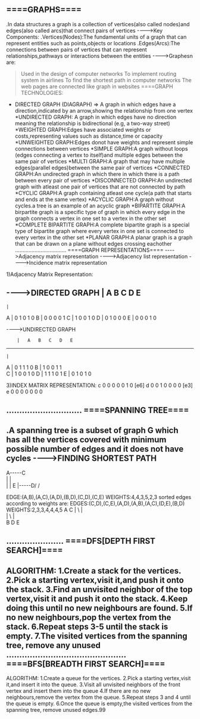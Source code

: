 ====GRAPHS====
--------------
.In data structures a graph is a collection of vertices(also called nodes)and edges(also called arcs)that connect pairs of vertices
---->Key Components:
.Vertices(Nodes):The fundamental units of a graph that can represent entities such as points,objects or locations
.Edges(Arcs):The connections between pairs of vertices that can represent relationships,pathways or interactions between the entities
---->Graphesn are:
>Used in the design of computer networks
>To implement routing system in airlines
>To find the shortest path in computer networks
>The web pages are connected like graph in websites
====GRAPH TECHNOLOGIES:
* DIRECTED GRAPH (DIAGRAPH)
            => A graph in which edges have a direction,indicated by an arrow,showing the relationship from one vertex 
*UNDIRECTED GRAPH: A graph in which edges have no direction meaning the relationship is bidirectional (e.g, a two-way street)
*WEIGHTED GRAPH:Edges have associated weights or costs,representing values such as distance,time or capacity
*UNWEIGHTED GRAPH:Edges donot have weights and represent simple connections between vertices
*SIMPLE GRAPH:A graph without loops (edges connecting a vertex to itself)and multiple edges between the same pair of vertices
*MULTI GRAPH:A graph that may have multiple edges(parallel edges)between the same pair of vertices
*CONNECTED GRAPH:An undirected graph in which there in which there is a path between every pair of vertices
*DISCONNECTED GRAPH:An undirected graph with atleast one pair of vertices that are not connected by path
*CYCLIC GRAPH:A graph containing atleast one cycle(a path that starts and ends at the same vertex)
*ACYCLIC GRAPH:A graph without cycles.a tree is an example of an acyclic graph
*BIPARTITE GRAPH:A birpartite graph is a specific type of graph in which every edge in the graph connects a vertex in one set to a vertex in the other set
*COMPLETE BIPARTITE GRAPH:A complete bipartite graph is a special type of bipartite graph where every vertex in one set is connected to every vertex in the other set
*PLANAR GRAPH:A planar graph is a graph that can be drawn on a plane without edges crossing eachother
..................................
====GRAPH REPRESENTATIONS====
---->Adjacency matrix representation
---->Adjacency list representation
---->Incidence matrix representation

1)Adjacency Matrix Representation:

---->DIRECTED GRAPH
     	|   A   B   C   D   E
-----------------------------------
	|  
   A    |   0   1   0   1   0
   B    |   0   0   0   0   1
   C    |   1   0   0   1   0
   D    |   0   1   0   0   0
   E	|   0   0   0   1   0


---->UNDIRECTED GRAPH

     	|   A   B   C   D   E
-----------------------------------
	|  
   A    |   0   1   1   1   0
   B    |   1   0   0   1   1   
   C    |   1   0   0   1   0
   D    |   1   1   1   0   1
   E	|   0   1   0   1   0

3)INDEX MATRIX REPRESENTATION:
c  0 0 0 0  0 1 0 [e6]
d  0 0 1 0 0 0 0 [e3]
e 0 0 0 0 0 0 0  

.............................
====SPANNING TREE====
--------------------------
.A spanning tree is a subset of graph G which has all the vertices covered with minimum possible number of edges and it does not have cycles
---->FINDING SHORTEST PATH
-------------------------------
A-----C\
|     |  \
|     |    E
|-----D/  /


EDGE:(A,B),(A,C),(A,D),(B,D),(C,D),(C,E)
WEIGHTS:4,4,3,5,2,3
 sorted edges according to weights are:
EDGES:(C,D),(C,E),(A,D),(A,B),(A,C),(D,E),(B,D)
WEIGHTS:2,3,3,4,4,4,5
A      C
| \    |  \
|  \  |     \
B      D     E

......................
====DFS[DEPTH FIRST SEARCH]====
-----------------------------
ALGORITHM:
1.Create a stack for the vertices.
2.Pick a starting vertex,visit it,and push it onto the stack.
3.Find an unvisited neighbor of the top vertex,visit it and push it onto the stack.
4.Keep doing this until no new neighbours are found.
5.If no new neighbours,pop the vertex from the stack.
6.Repeat steps 3-5 until the stack is empty.
7.The visited vertices from the spanning tree, remove any unused
..............................................
====BFS[BREADTH FIRST SEARCH]====
----------------------------------------
ALGORITHM:
1.Create a queue for the vertices.
2.Pick a starting vertex,visit it,and insert it into the queue.
3.Visit all unvisited neighbors of the front vertex and insert them into the queue
4.If there are no new neighbours,remove  the vertex from the queue.
5.Repeat steps 3 and 4 until the queue is empty.
6.Once the queue is empty,the visited vertices from the spanning tree, remove unused edges.99